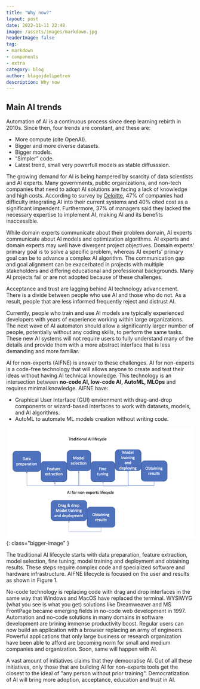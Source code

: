 ```yaml
---
title: "Why now?"
layout: post
date: 2022-11-11 22:48
image: /assets/images/markdown.jpg
headerImage: false
tag:
- markdown
- components
- extra
category: blog
author: blagojdelipetrev
description: Why now
---
```




## Main AI trends

Automation of AI is a continuous process since deep learning rebirth in 2010s. Since then, four trends are constant, and these are:
* More compute (cite OpenAI).
* Bigger and more diverse datasets.
* Bigger models. 
* “Simpler” code. 
* Latest trend, small very powerfull models as stable diffusssion.






The growing demand for AI is being hampered by scarcity of data scientists and AI experts. Many governments, public organizations, and non-tech companies that need to adopt AI solutions are facing a lack of knowledge and high costs. According to survey by [Deloitte](https://www2.deloitte.com/content/dam/Deloitte/us/Documents/deloitte-analytics/us-da-2017-deloitte-state-of-cognitive-survey.pdf#page=12), 47% of companies had difficulty integrating AI into their current systems and 40% cited cost as a significant impendent. Furthermore, 37% of managers said they lacked the necessary expertise to implement AI, making AI and its benefits inaccessible.

While domain experts communicate about their problem domain, AI experts communicate about AI models and optimization algorithms. AI experts and domain experts may well have divergent project objectives. Domain experts' primary goal is to solve a specific problem, whereas AI experts' primary goal can be to advance a complex AI algorithm. The communication gap and goal alignment can be exacerbated in projects with multiple stakeholders and differing educational and professional backgrounds. Many AI projects fail or are not adopted because of these challenges.

Acceptance and trust are lagging behind AI technology advancement. There is a divide between people who use AI and those who do not. As a result, people that are less informed frequently reject and distrust AI.

Currently, people who train and use AI models are typically experienced developers with years of experience working within large organizations. The next wave of AI automaton should allow a significantly larger number of people, potentially without any coding skills, to perform the same tasks. These new AI systems will not require users to fully understand many of the details and provide them with a more abstract interface that is less demanding and more familiar.

AI for non-experts (AIFNE) is answer to these challenges. AI for non-experts is a code-free technology that will allows anyone to create and test their ideas without having AI technical knowledge. This technology is an intersection between __no-code AI, low-code AI, AutoML, MLOps__ and requires minimal knowledge. AIFNE have:
* 	Graphical User Interface (GUI) environment with drag-and-drop components or wizard-based interfaces to work with datasets, models, and AI algorithms. 
* 	AutoML to automate ML models creation without writing code.

![traditional vs new ai pipeline](/assets/images/traditional-vs-new-ai-pipeline.png){: class="bigger-image" }


The traditional AI lifecycle starts with data preparation, feature extraction, model selection, fine tuning, model training and deployment and obtaining results. These steps require complex code and specialized software and hardware infrastructure. AIFNE lifecycle is focused on the user and results as shown in Figure 1.

No-code technology is replacing code with drag and drop interfaces in the same way that Windows and MacOS have replaced the terminal. WYSIWYG (what you see is what you get) solutions like Dreamweaver and MS FrontPage became emerging fields in no-code web development in 1997. Automation and no-code solutions in many domains in software development are brining immense productivity boost. Regular users can now build an application with a browser replacing an army of engineers.  Powerful applications that only large business or research organization have been able to afford are becoming norm for small and medium companies and organization. Soon, same will happen with AI. 

A vast amount of initiatives claims that they democratise AI. Out of all these initiatives, only those that are building AI for non-experts tools get the closest to the ideal of "any person without prior training". Democratization of AI will bring more adoption, acceptance, education and trust in AI. 

